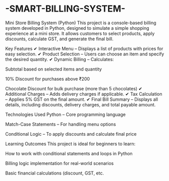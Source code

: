 # -SMART-BILLING-SYSTEM-
Mini Store Billing System (Python)
This project is a console-based billing system developed in Python, designed to simulate a simple shopping experience at a mini store. It allows customers to select products, apply discounts, calculate GST, and generate the final bill.

Key Features
✔ Interactive Menu – Displays a list of products with prices for easy selection.
✔ Product Selection – Users can choose an item and specify the desired quantity.
✔ Dynamic Billing – Calculates:

Subtotal based on selected items and quantity

10% Discount for purchases above ₹200

Chocolate Discount for bulk purchase (more than 5 chocolates)
✔ Additional Charges – Adds delivery charges if applicable.
✔ Tax Calculation – Applies 5% GST on the final amount.
✔ Final Bill Summary – Displays all details, including discounts, delivery charges, and total payable amount.

Technologies Used
Python – Core programming language

Match-Case Statements – For handling menu options

Conditional Logic – To apply discounts and calculate final price

Learning Outcomes
This project is ideal for beginners to learn:

How to work with conditional statements and loops in Python

Billing logic implementation for real-world scenarios

Basic financial calculations (discount, GST, etc.
